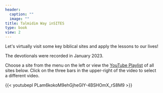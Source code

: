 ```yaml
---
header:
  caption: ""
  image: ""
title: Talmidim Way inSITES
type: book
view: 2
---
```


Let's virtually visit some key biblical sites and apply the lessons to our lives!

The devotionals were recorded in January 2023.

Choose a site from the menu on the left or view the [YouTube Playlist](https://www.youtube.com/playlist?list=PLam6kokoM9ehGjheGIY-4BSHOmX_rS8M9) of all sites below. Click on the three bars in the upper-right of the video to select a different video.

{{< youtubepl PLam6kokoM9ehGjheGIY-4BSHOmX_rS8M9 >}}
